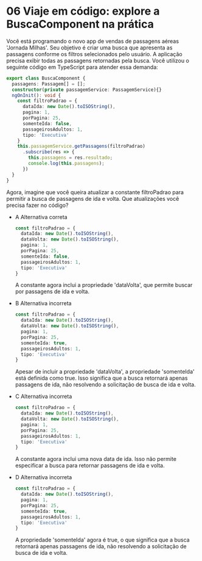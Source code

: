 # 06 Viaje em código: explore a BuscaComponent na prática

Você está programando o novo app de vendas de passagens aéreas 'Jornada Milhas'. Seu objetivo é criar uma busca que apresenta as passagens conforme os filtros selecionados pelo usuário. A aplicação precisa exibir todas as passagens retornadas pela busca. Você utilizou o seguinte código em TypeScript para atender essa demanda:

```typescript
export class BuscaComponent {
  passagens: Passagem[] = [];
  constructor(private passagemService: PassagemService){}
  ngOnInit(): void {
    const filtroPadrao = {
      dataIda: new Date().toISOString(),
      pagina: 1,
      porPagina: 25,
      somenteIda: false,
      passageirosAdultos: 1,
      tipo: 'Executiva'
    }
    this.passagemService.getPassagens(filtroPadrao)
      .subscribe(res => {
        this.passagens = res.resultado;
        console.log(this.passagens);
      })
  }
}
```

Agora, imagine que você queira atualizar a constante filtroPadrao para permitir a busca de passagens de ida e volta. Que atualizações você precisa fazer no código?

- A Alternativa correta
    
    ```typescript
    const filtroPadrao = {
      dataIda: new Date().toISOString(),
      dataVolta: new Date().toISOString(),
      pagina: 1,
      porPagina: 25,
      somenteIda: false,
      passageirosAdultos: 1,
      tipo: 'Executiva'
    }
    ```
    
    A constante agora inclui a propriedade 'dataVolta', que permite buscar por passagens de ida e volta.
    
- B  Alternativa incorreta
    
    ```typescript
    const filtroPadrao = {
      dataIda: new Date().toISOString(),
      dataVolta: new Date().toISOString(),
      pagina: 1,
      porPagina: 25,
      somenteIda: true,
      passageirosAdultos: 1,
      tipo: 'Executiva'
    }
    ```
    
    Apesar de incluir a propriedade 'dataVolta', a propriedade 'somenteIda' está definida como true. Isso significa que a busca retornará apenas passagens de ida, não resolvendo a solicitação de busca de ida e volta.
    
- C Alternativa incorreta
    
    ```typescript
    const filtroPadrao = {
      dataIda: new Date().toISOString(),
      dataVolta: new Date().toISOString(),
      pagina: 1,
      porPagina: 25,
      passageirosAdultos: 1,
      tipo: 'Executiva'
    }
    ```
    
    A constante agora inclui uma nova data de ida. Isso não permite especificar a busca para retornar passagens de ida e volta.
    
- D Alternativa incorreta
    
    ```typescript
    const filtroPadrao = {
      dataIda: new Date().toISOString(),
      pagina: 1,
      porPagina: 25,
      somenteIda: true,
      passageirosAdultos: 1,
      tipo: 'Executiva'
    }
    ```
    
    A propriedade 'somenteIda' agora é true, o que significa que a busca retornará apenas passagens de ida, não resolvendo a solicitação de busca de ida e volta.